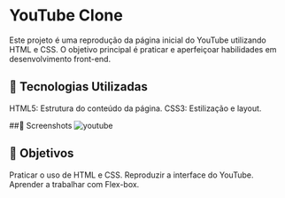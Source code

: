 # YouTube Clone
Este projeto é uma reprodução da página inicial do YouTube utilizando HTML e CSS. O objetivo principal é praticar e aperfeiçoar habilidades em desenvolvimento front-end.

## 🚀 Tecnologias Utilizadas
HTML5: Estrutura do conteúdo da página.
CSS3: Estilização e layout.

##📸 Screenshots
![youtube](https://github.com/user-attachments/assets/12dc463a-2d98-49f3-9e04-b49b110b54a3)

## 🎯 Objetivos
Praticar o uso de HTML e CSS.
Reproduzir a interface do YouTube.
Aprender a trabalhar com Flex-box.
